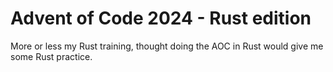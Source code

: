 # Advent of Code 2024 - Rust edition

More or less my Rust training, thought doing the AOC in Rust would give me some Rust practice.
